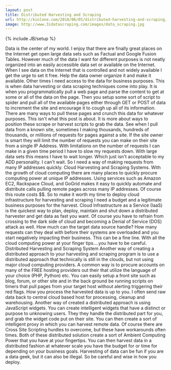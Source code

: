 ```yaml
---
layout: post
title: Distributed Harvesting and Scraping
url: http://kinlane.com/2010/06/05/distributed-harvesting-and-scraping/
image: http://www.3idatascraping.com/images/data_scraping.jpg
---
```

{% include JB/setup %}
<p>
     Data is the center of my world. I enjoy that there are finally great places on the Internet get open large data sets such as Factual and Google Fusion Tables. However much of the data I want for different purposes is not neatly organized into an easily accessible data set or available on the Internet. When I see data on the Internet that is controlled and not widely available I get the urge to set it free. Help the data owner organize it and make it available. Other times I need access to the data for business purposes. This is when data harvesting or data scraping techniques come into play. It is when you programmatically pull a web page and parse the content to get at some or all of the data on the page. Then you setup some sort of script to spider and pull all of the available pages either through GET or POST of data to increment the site and encourage it to cough up all of its information. There are many ways to pull these pages and crunch this data for whatever purposes. This isn't what this post is about. It is more about ways to position these scrape or harvest scripts to grab the data. See when I pull data from a known site, sometimes I making thousands, hundreds of thousands, or millions of requests for pages against a site. If the site owner is smart they will limit the number of requests you can make on their site from a single IP Address. With limitations on the number of requests I can make in a given time period I have to slow my requests down. With large data sets this means I have to wait longer. Which just isn't acceptable to my ADD personality. I can't wait. So I need a way of making requests from many IP addresses quickly. Cloud Harvesting and Scraping Systems. With the growth of cloud computing there are many places to quickly procure computing power at unique IP addresses. Using services such as Amazon EC2, Rackspace Cloud, and GoGrid makes it easy to quickly automate and distribute calls pulling remote pages across many IP addresses. Of course this route costs $$. So to make it worth my time to deploy cloud infrastructure for harvesting and scraping I need a budget and a legitimate business purposes for the harvest. Cloud Infrastructure as a Service (IaaS) is the quickest way to plan, deploy, maintain and shut down a distributed harvester and get data as fast you want. Of course you have to refrain from crossing to the dark side of cloud and becoming a Denial of Service (DOS) attack as well. How much can the target data source handle? How many requests can they deal with before their systems are overloaded and you start negatively impacting their business. This can be a fine line. With all the cloud computing power at your finger tips....you have to be careful. Distributed Harvesting and Scraping System Another way of creating a distributed approach to your harvesting and scraping program is to use a distributed approach that technically is still in the clouds, but not using major cloud computing providers. A common way is to procure accounts on many of the FREE hosting providers out their that utilize the language of your choice (PHP, Python) etc. You can easily setup a front site such as blog, forum, or other site and in the back ground be running scripts on timers that pull pages from your target host without alerting triggering their red flags. How you process the harvested data is up to you. I often send raw data back to central cloud based host for processing, cleanup and warehousing. Another way of created a distributed approach is using JavaScript widgets. You can create intelligent widgets that have a distinct or purpose to unknowing users. They they handle the distributed part for you, and grab the widget code put on their site. You can then create a sort of intelligent proxy in which you can harvest remote data. Of course there are Cross Site Scripting hurdles to overcome, but these have workarounds often times. Both of these distributed solution create a sort of Ambient Computing Power that you have at your fingertips. You can then harvest data in a distributed fashion at whatever scale you have the budget for or time for depending on your business goals. Harvesting of data can be fun if you are a data geek, but it can also be illegal. So be careful and wise in how you deploy.
</p>